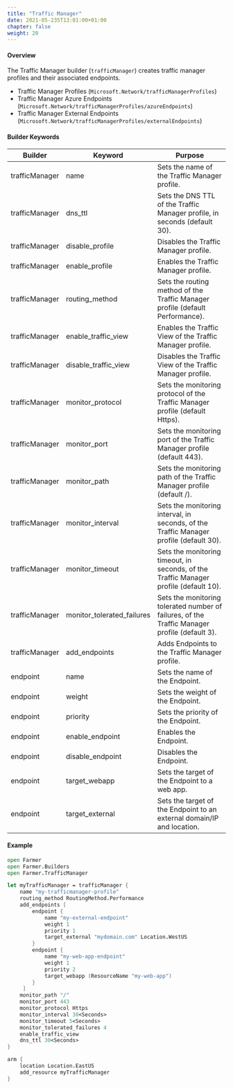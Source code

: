 ```yaml
---
title: "Traffic Manager"
date: 2021-05-235T13:01:00+01:00
chapter: false
weight: 20
---
```


#### Overview
The Traffic Manager builder (`trafficManager`) creates traffic manager profiles and their associated endpoints.

* Traffic Manager Profiles (`Microsoft.Network/trafficManagerProfiles`)
* Traffic Manager Azure Endpoints (`Microsoft.Network/trafficManagerProfiles/azureEndpoints`)
* Traffic Manager External Endpoints (`Microsoft.Network/trafficManagerProfiles/externalEndpoints`)

#### Builder Keywords

| Builder | Keyword | Purpose |
|-|-|-|
| trafficManager | name | Sets the name of the Traffic Manager profile. |
| trafficManager | dns_ttl | Sets the DNS TTL of the Traffic Manager profile, in seconds (default 30). |
| trafficManager | disable_profile | Disables the Traffic Manager profile. |
| trafficManager | enable_profile | Enables the Traffic Manager profile. |
| trafficManager | routing_method | Sets the routing method of the Traffic Manager profile (default Performance). |
| trafficManager | enable_traffic_view | Enables the Traffic View of the Traffic Manager profile. |
| trafficManager | disable_traffic_view | Disables the Traffic View of the Traffic Manager profile. |
| trafficManager | monitor_protocol | Sets the monitoring protocol of the Traffic Manager profile (default Https). |
| trafficManager | monitor_port | Sets the monitoring port of the Traffic Manager profile (default 443). |
| trafficManager | monitor_path | Sets the monitoring path of the Traffic Manager profile (default /). |
| trafficManager | monitor_interval | Sets the monitoring interval, in seconds, of the Traffic Manager profile (default 30). |
| trafficManager | monitor_timeout | Sets the monitoring timeout, in seconds, of the Traffic Manager profile (default 10). |
| trafficManager | monitor_tolerated_failures | Sets the monitoring tolerated number of failures, of the Traffic Manager profile (default 3). |
| trafficManager | add_endpoints | Adds Endpoints to the Traffic Manager profile. |
| endpoint | name | Sets the name of the Endpoint. |
| endpoint | weight | Sets the weight of the Endpoint. |
| endpoint | priority | Sets the priority of the Endpoint. |
| endpoint | enable_endpoint | Enables the Endpoint. |
| endpoint | disable_endpoint  | Disables the Endpoint. |
| endpoint | target_webapp | Sets the target of the Endpoint to a web app. |
| endpoint | target_external | Sets the target of the Endpoint to an external domain/IP and location. |

#### Example

```fsharp
open Farmer
open Farmer.Builders
open Farmer.TrafficManager

let myTrafficManager = trafficManager {
    name "my-trafficmanager-profile"
    routing_method RoutingMethod.Performance
    add_endpoints [ 
        endpoint {
            name "my-external-endpoint"
            weight 1
            priority 1
            target_external "mydomain.com" Location.WestUS
        }
        endpoint {
            name "my-web-app-endpoint"
            weight 1
            priority 2
            target_webapp (ResourceName "my-web-app")
        }
     ]
    monitor_path "/"
    monitor_port 443
    monitor_protocol Https
    monitor_interval 30<Seconds>
    monitor_timeout 5<Seconds>
    monitor_tolerated_failures 4
    enable_traffic_view
    dns_ttl 30<Seconds>
}

arm {
    location Location.EastUS
    add_resource myTrafficManager
}
```
